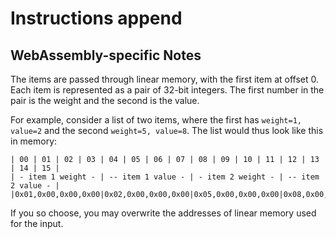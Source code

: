 # Instructions append

## WebAssembly-specific Notes

The items are passed through linear memory, with the first item at offset 0.
Each item is represented as a pair of 32-bit integers.
The first number in the pair is the weight and the second is the value.

For example, consider a list of two items, where the first has `weight=1, value=2` and the second `weight=5, value=8`.
The list would thus look like this in memory:

```
| 00 | 01 | 02 | 03 | 04 | 05 | 06 | 07 | 08 | 09 | 10 | 11 | 12 | 13 | 14 | 15 |
| - item 1 weight - | -- item 1 value - | - item 2 weight - | -- item 2 value - |
|0x01,0x00,0x00,0x00|0x02,0x00,0x00,0x00|0x05,0x00,0x00,0x00|0x08,0x00,0x00,0x00|
```

If you so choose, you may overwrite the addresses of linear memory used for the input.